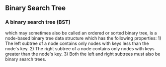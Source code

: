 ## Binary Search Tree
### A binary search tree (BST) 
  which may sometimes also be called an ordered or
  sorted binary tree, is a node-based binary tree data structure which has the
  following properties: 1) The left subtree of a node contains only nodes with
  keys less than the node's key. 2) The right subtree of a node contains only
  nodes with keys greater than the node's key. 3) Both the left and right
  subtrees must also be binary search trees.